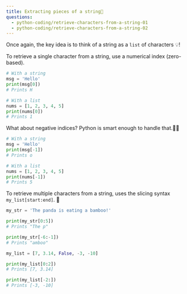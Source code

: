 ```yaml
---
title: Extracting pieces of a string🧶
questions:
  - python-coding/retrieve-characters-from-a-string-01
  - python-coding/retrieve-characters-from-a-string-02
---
```


Once again, the key idea is to think of a string as a `list` of characters 💡!

To retrieve a single character from a string, use a numerical index (zero-based).

```python
# With a string
msg = 'Hello'
print(msg[0])
# Prints H

# With a list
nums = [1, 2, 3, 4, 5]
print(nums[0])
# Prints 1
```

What about negative indices? Python is smart enough to handle that.👌🏽

```python
# With a string
msg = 'Hello'
print(msg[-1])
# Prints o

# With a list
nums = [1, 2, 3, 4, 5]
print(nums[-1])
# Prints 5
```

To retrieve multiple characters from a string, uses the slicing syntax `my_list[start:end]`. 🐼

```python
my_str = 'The panda is eating a bamboo!'

print(my_str[0:5])
# Prints "The p"

print(my_str[-6:-1])
# Prints "amboo"

my_list = [7, 3.14, False, -3, -10]

print(my_list[0:2])
# Prints [7, 3.14]

print(my_list[-2:])
# Prints [-3, -10]
```

